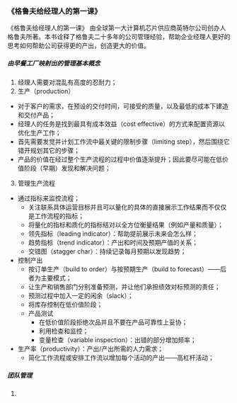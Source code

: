 ### 《格鲁夫给经理人的第一课》

《格鲁夫给经理人的第一课》 由全球第一大计算机芯片供应商英特尔公司创办人格鲁夫所著。本书诠释了格鲁夫二十多年的公司管理经验，帮助企业经理人更好的思考如何帮助公司获得更的产出，创造更大的价值。

##### 由早餐工厂映射出的管理基本概念
1. 经理人需要对混乱有高度的忍耐力；
2. 生产（production）
  - 对于客户的需求，在预设的交付时间，可接受的质量，以及最低的成本下建造和交付产品；
  - 经理人的任务是找到最具有成本效益（cost effective）的方式来配置资源以优化生产工作；
  - 首先需要发觉并计划工作流中最关键的限制步骤（limiting step），然后围绕它错开规划其它的步骤；
  - 产品的价值在经过整个生产流程的过程中价值逐渐提升；因此要尽可能在低价值阶段（早期）发现和解决问题；
3. 管理生产流程
  - 通过指标来监控流程；
    - 关注联系具体运营目标并且可以量化的具体的直接展示工作结果而不仅仅是工作流程的指标；
    - 将量化的指标和质化的指标结对以全方位衡量结果（例如产量和质量）；
    - 领先指标（leading indicator）：帮助提前展示未来会怎么样；
    - 趋势指标（trend indicator）：产出和时间及预期产值的关系；
    - 交错图（stagger char）：持续记录每月预期以发现趋势；
  - 控制产出
    - 按订单生产（build to order）与按预期生产（build to forecast）——后者为主要模式；
    - 让生产和销售部门分别准备预测，并让他们承担绩效对标预测的责任；
    - 预测过程中加入一定的闲余（slack）；
    - 将库存控制在低价值阶段；
    - 产品测试
      - 在低价值阶段拒绝次品并且不要在产品可靠性上妥协；
      - 利用检查和监控；
      - 变量检查（variable inspection）：出错的部分增加频率；
  - 生产率（productivity）：产出/产出所需的人力需求；
    - 简化工作流程或安排工作流以增加每个活动的产出——高杠杆活动；
     

##### 团队管理
1. 

